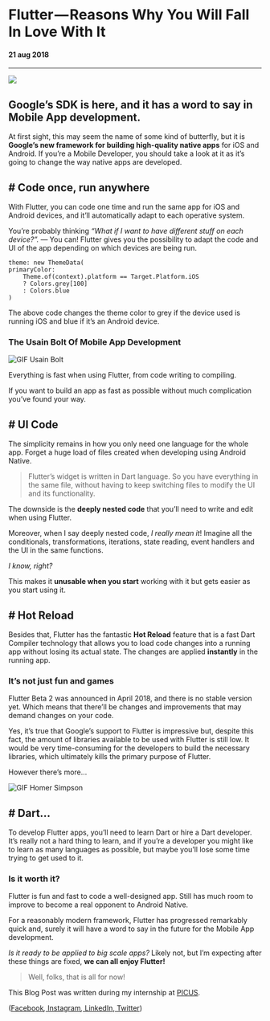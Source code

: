 # Flutter — Reasons Why You Will Fall In Love With It
#### 21 aug 2018
---


![](https://cdn-images-1.medium.com/max/1000/1*VVF_nzCqYJcKC3M5Vc4IPw.png)
## Google’s SDK is here, and it has a word to say in Mobile App development.


At first sight, this may seem the name of some kind of butterfly, but it is
**Google’s new framework for building high-quality native apps** for iOS and
Android. If you’re a Mobile Developer, you should take a look at it as it’s
going to change the way native apps are developed.

## # Code once, run anywhere

With Flutter, you can code one time and run the same app for iOS and Android
devices, and it’ll automatically adapt to each operative system.

You’re probably thinking _“What if I want to have different stuff on each
device?”._ — You can! Flutter gives you the possibility to adapt the code and UI
of the app depending on which devices are being run.



    theme: new ThemeData(
    primaryColor:
        Theme.of(context).platform == Target.Platform.iOS 
        ? Colors.grey[100] 
        : Colors.blue
    )


The above code changes the theme color to grey if the device used is running iOS
and blue if it’s an Android device.



### The Usain Bolt Of Mobile App Development

![GIF Usain Bolt](https://media.giphy.com/media/F0qo2FvhGIbXG/giphy.gif)



Everything is fast when using Flutter, from code writing to compiling.

If you want to build an app as fast as possible without much complication you’ve
found your way.


## # UI Code

The simplicity remains in how you only need one language for the whole app.
Forget a huge load of files created when developing using Android Native.

> Flutter’s widget is written in Dart language. 
> So you have everything in the same file, without having to keep switching files to modify the UI and its functionality.

The downside is the **deeply nested code** that you’ll need to write and edit
when using Flutter.

Moreover, when I say deeply nested code,  _I really mean it_! Imagine all the
conditionals, transformations, iterations, state reading, event handlers and the
UI in the same functions.

_I know, right?_

This makes it **unusable when you start** working with it but gets easier as you
start using it.


## # Hot Reload

Besides that, Flutter has the fantastic **Hot Reload** feature that is a fast
Dart Compiler technology that allows you to load code changes into a running app
without losing its actual state. The changes are applied **instantly** in the
running app.



### It’s not just fun and games

Flutter Beta 2 was announced in April 2018, and there is no stable version yet.
Which means that there’ll be changes and improvements that may demand changes on
your code.

Yes, it’s true that Google’s support to Flutter is impressive but, despite
this fact, the amount of libraries available to be used with Flutter is still
low. It would be very time-consuming for the developers to build the necessary
libraries, which ultimately kills the primary purpose of Flutter.

However there’s more…

![GIF Homer Simpson](https://media.giphy.com/media/xT5LMRImdGpAvZcXoQ/giphy.gif)


## # Dart…

To develop Flutter apps, you’ll need to learn Dart or hire a Dart developer.
It’s really not a hard thing to learn, and if you’re a developer you might like
to learn as many languages as possible, but maybe you’ll lose some time trying
to get used to it.



### Is it worth it?

Flutter is fun and fast to code a well-designed app. Still has much room to
improve to become a real opponent to Android Native.

For a reasonably modern framework, Flutter has progressed remarkably quick and,
surely it will have a word to say in the future for the Mobile App development.

_Is it ready to be applied to big scale apps?_ Likely not, but I’m expecting
after these things are fixed, **we can all enjoy Flutter!**

> Well, folks, that is all for now!



This Blog Post was written during my internship at [PICUS](https://picuscreative.com/).

([Facebook](https://www.facebook.com/picuscreative/)*,*[
Instagram](https://www.instagram.com/picuscreative/)*,*[
LinkedIn](https://www.linkedin.com/company/picuscreative),[
Twitter](https://twitter.com/picuscreative))

